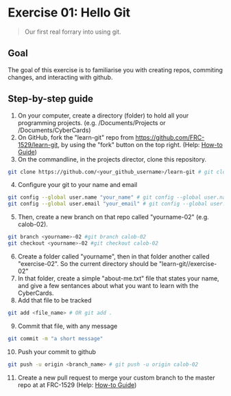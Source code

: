 # Exercise 01: Hello Git

> Our first real forrary into using git.

## Goal

The goal of this exercise is to familiarise you with creating repos, commiting changes, and interacting with github.

## Step-by-step guide

1. On your computer, create a directory (folder) to hold all your programming projects. (e.g. /Documents/Projects or /Documents/CyberCards)
2. On GitHub, fork the "learn-git" repo from https://github.com/FRC-1529/learn-git, by using the "fork" button on the top right. (Help: [How-to Guide](https://help.github.com/en/github/getting-started-with-github/fork-a-repo))
3. On the commandline, in the projects director, clone this repository.
```bash
git clone https://github.com/<your_github_username>/learn-git # git clone https://github.com/CalobHumble/learn-git
```
4. Configure your git to your name and email
```bash
git config --global user.name "your_name" # git config --global user.name "Calob Humble"
git config --global user.email "your_email" # git config --global user.email "cshumble@protonmail.com"
```
5. Then, create a new branch on that repo called "yourname-02" (e.g. calob-02).

```bash
git branch <yourname>-02 #git branch calob-02
git checkout <yourname>-02 #git checkout calob-02
```
6. Create a folder called "yourname", then in that folder another called "exercise-02".  So the current directory should be "learn-git/<yourname>/exercise-02"
7. In that folder, create a simple "about-me.txt" file that states your name, and give a few sentances about what you want to learn with the CyberCards.
8. Add that file to be tracked
```bash
git add <file_name> # OR git add .
```
9. Commit that file, with any message
```bash
git commit -m "a short message"
```
10. Push your commit to github
```bash
git push -u origin <branch_name> # git push -u origin calob-02
```
11.  Create a new pull request to merge your custom branch to the master repo at at FRC-1529 (Help: [How-to Guide](https://help.github.com/en/github/collaborating-with-issues-and-pull-requests/creating-a-pull-request))
